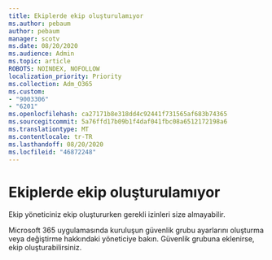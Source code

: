```yaml
---
title: Ekiplerde ekip oluşturulamıyor
ms.author: pebaum
author: pebaum
manager: scotv
ms.date: 08/20/2020
ms.audience: Admin
ms.topic: article
ROBOTS: NOINDEX, NOFOLLOW
localization_priority: Priority
ms.collection: Adm_O365
ms.custom:
- "9003306"
- "6201"
ms.openlocfilehash: ca27171b8e318dd4c92441f731565af683b74365
ms.sourcegitcommit: 5a76ffd17b09b1f4daf041fbc08a6512172198a6
ms.translationtype: MT
ms.contentlocale: tr-TR
ms.lasthandoff: 08/20/2020
ms.locfileid: "46872248"
---
```

# <a name="cant-create-a-team-in-teams"></a>Ekiplerde ekip oluşturulamıyor

Ekip yöneticiniz ekip oluştururken gerekli izinleri size almayabilir.  

Microsoft 365 uygulamasında kuruluşun güvenlik grubu ayarlarını oluşturma veya değiştirme hakkındaki yöneticiye bakın. Güvenlik grubuna eklenirse, ekip oluşturabilirsiniz.
